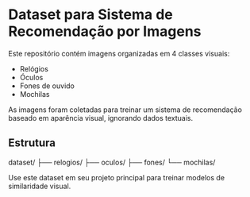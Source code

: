 # Dataset para Sistema de Recomendação por Imagens

Este repositório contém imagens organizadas em 4 classes visuais:

- Relógios
- Óculos
- Fones de ouvido
- Mochilas

As imagens foram coletadas para treinar um sistema de recomendação baseado em aparência visual, ignorando dados textuais.

## Estrutura

dataset/ 
├── relogios/ 
├── oculos/ 
├── fones/ 
└── mochilas/


Use este dataset em seu projeto principal para treinar modelos de similaridade visual.


